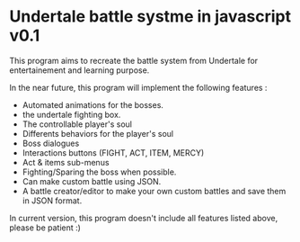 # Undertale battle systme in javascript v0.1

This program aims to recreate the battle system from Undertale for entertainement and learning purpose.

In the near future, this program will implement the following features :

- Automated animations for the bosses.
- the undertale fighting box.
- The controllable player's soul
- Differents behaviors for the player's soul
- Boss dialogues
- Interactions buttons (FIGHT, ACT, ITEM, MERCY)
- Act & items sub-menus
- Fighting/Sparing the boss when possible.
- Can make custom battle using JSON.
- A battle creator/editor to make your own custom battles and save them in JSON format.

In current version, this program doesn't include all features listed above, please be patient :)